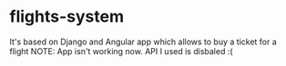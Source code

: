 # flights-system
It's based on Django and Angular app which allows to buy a ticket for a flight
NOTE: App isn't working now. API I used is disbaled :(

